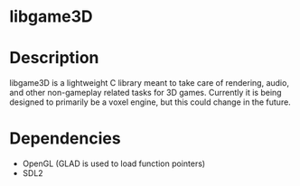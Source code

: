 # libgame3D

# Description
libgame3D is a lightweight C library meant to take care of rendering, audio, and other non-gameplay related tasks for 3D games.
Currently it is being designed to primarily be a voxel engine, but this could change in the future.

# Dependencies
- OpenGL (GLAD is used to load function pointers)
- SDL2